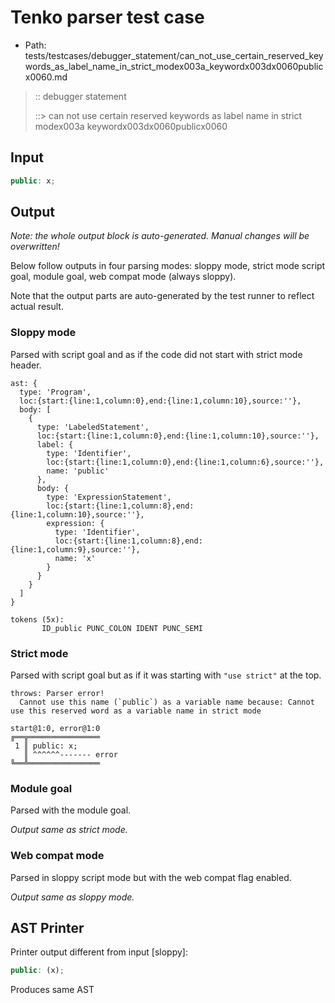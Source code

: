 # Tenko parser test case

- Path: tests/testcases/debugger_statement/can_not_use_certain_reserved_keywords_as_label_name_in_strict_modex003a_keywordx003dx0060publicx0060.md

> :: debugger statement
>
> ::> can not use certain reserved keywords as label name in strict modex003a keywordx003dx0060publicx0060

## Input

`````js
public: x;
`````

## Output

_Note: the whole output block is auto-generated. Manual changes will be overwritten!_

Below follow outputs in four parsing modes: sloppy mode, strict mode script goal, module goal, web compat mode (always sloppy).

Note that the output parts are auto-generated by the test runner to reflect actual result.

### Sloppy mode

Parsed with script goal and as if the code did not start with strict mode header.

`````
ast: {
  type: 'Program',
  loc:{start:{line:1,column:0},end:{line:1,column:10},source:''},
  body: [
    {
      type: 'LabeledStatement',
      loc:{start:{line:1,column:0},end:{line:1,column:10},source:''},
      label: {
        type: 'Identifier',
        loc:{start:{line:1,column:0},end:{line:1,column:6},source:''},
        name: 'public'
      },
      body: {
        type: 'ExpressionStatement',
        loc:{start:{line:1,column:8},end:{line:1,column:10},source:''},
        expression: {
          type: 'Identifier',
          loc:{start:{line:1,column:8},end:{line:1,column:9},source:''},
          name: 'x'
        }
      }
    }
  ]
}

tokens (5x):
       ID_public PUNC_COLON IDENT PUNC_SEMI
`````

### Strict mode

Parsed with script goal but as if it was starting with `"use strict"` at the top.

`````
throws: Parser error!
  Cannot use this name (`public`) as a variable name because: Cannot use this reserved word as a variable name in strict mode

start@1:0, error@1:0
╔══╦════════════════
 1 ║ public: x;
   ║ ^^^^^^------- error
╚══╩════════════════

`````


### Module goal

Parsed with the module goal.

_Output same as strict mode._

### Web compat mode

Parsed in sloppy script mode but with the web compat flag enabled.

_Output same as sloppy mode._

## AST Printer

Printer output different from input [sloppy]:

````js
public: (x);
````

Produces same AST
